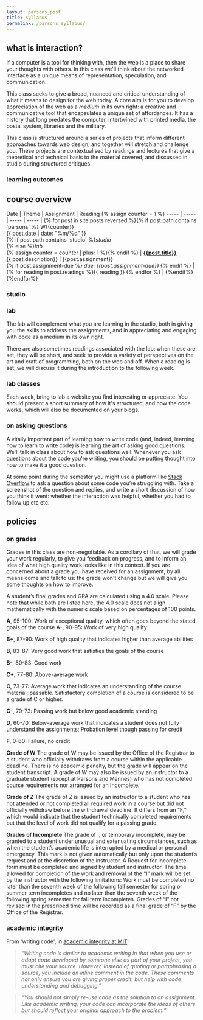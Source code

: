 ```yaml
---
layout: parsons_post
title: syllabus
permalink: /parsons_syllabus/
---
```


## what is interaction?
If a computer is a tool for thinking with, then the web is a place to
share your thoughts with others. In this class we'll think about the networked interface as a unique means of representation, speculation, and communication.

This class seeks to give a broad, nuanced and critical understanding of
what it means to design for the web today. A core aim is for you to develop appreciation of the web as a *medium* in its own right: a creative and communicative tool that encapsulates a unique set of affordances. It has a history that long predates the computer, intertwined with printed media, the postal system, libraries and the military.

This class is structured around a
series of projects that inform different approaches towards
web design, and together will
stretch and challenge you. These projects are
contextualised by readings and lectures that give a theoretical and
technical basis to the material covered, and discussed in studio during
structured critiques.

### learning outcomes


## course overview

Date | Theme | Assignment | Reading {% assign counter = 1 %}
----- | ----- | ----- | ----- | {% for post in site.posts reversed %}{% if post.path contains 'parsons' %}
W{{counter}} <br>{{ post.date | date: "%m/%d" }} <br> {% if post.path contains 'studio' %}*studio*<br>	{% else %}*lab*<br> {% assign counter = counter | plus: 1 %}{% endif %}  | [**{{post.title}}**]( {{post.url}} )  <br> {{ post.description}} |  {{post.assignment}}  <br> {% if post.assignment-due %} *due: {{post.assignment-due}}* {% endif %} | {% for reading in post.readings %}{{ reading }} {% endfor %} | {%endif%}{%endfor%}

### studio

### lab
The lab will complement what you are learning in the studio, both in giving you the skills to address the assignments, and in appreciating and engaging with code as a medium in its own right.

There are also sometimes readings associated with the lab: when these are set, they will be short, and seek to provide a variety of perspectives on the art and craft of programming, both on the web and off. When a reading is set, we will discuss it during the introduction to the following week.


### lab classes
Each week, bring to lab a website you find interesting or appreciate. You should present a short summary of how it's structured, and how the code works, which will also be documented on your blogs.


### on asking questions
A vitally important part of learning how to write code (and, indeed, learning how to learn to write code) is learning the art of asking good questions. We'll talk in class about how to ask questions well. Whenever you ask questions about the code you're writing, you should be putting thought into how to make it a good question.

At some point during the semester you might use a platform like [Stack Overflow](https://stackoverflow.com) to ask a question about some code you’re struggling with. Take a screenshot of the question and replies, and write a short discussion of how you think it went: whether the interaction was helpful, whether you had to follow up etc etc.


## policies

### on grades
Grades in this class are non-negotiable. As a corollary of that, we will grade your work regularly, to give you feedback on progress, and to inform an idea of what high quality work looks like in this context. If you are concerned about a grade you have received for an assignment, by all means come and talk to us: the grade won't change but we will give you some thoughts on how to improve.

A student’s final grades and GPA are calculated using a 4.0 scale. Please note that while both are listed here, the 4.0 scale does not align mathematically with the numeric scale based on percentages of 100 points.

**A**, 95-100: Work of exceptional quality, which often goes beyond the stated goals of the course A-, 90-95: Work of very high quality

**B+**, 87-90: Work of high quality that indicates higher than average abilities

**B**, 83-87: Very good work that satisfies the goals of the course

**B-**, 80-83: Good work

**C+**, 77-80: Above-average work

**C**, 73-77: Average work that indicates an understanding of the course material; passable. Satisfactory completion of a course is considered to be a grade of C or higher.

**C-**, 70-73: Passing work but below good academic standing

**D**, 60-70: Below-average work that indicates a student does not fully understand the assignments; Probation level though passing for credit

**F**, 0-60: Failure, no credit


**Grade of W**
The grade of W may be issued by the Office of the Registrar to a student who officially withdraws from a course within the applicable deadline. There is no academic penalty, but the grade will appear on the student transcript. A grade of W may also be issued by an instructor to a graduate student (except at Parsons and Mannes) who has not completed course requirements nor arranged for an Incomplete.


**Grade of Z**
The grade of Z is issued by an instructor to a student who has not attended or not completed all required work in a course but did not officially withdraw before the withdrawal deadline. It differs from an “F,” which would indicate that the student technically completed requirements but that the level of work did not qualify for a passing grade.

**Grades of Incomplete**
The grade of I, or temporary incomplete, may be granted to a student under unusual and extenuating circumstances, such as when the student’s academic life is interrupted by a medical or personal emergency. This mark is not given automatically but only upon the student’s request and at the discretion of the instructor. A Request for Incomplete form must be completed and signed by student and instructor. The time allowed for completion of the work and removal of the “I” mark will be set by the instructor with the following limitations:
Work must be completed no later than the seventh week of the following fall semester for spring or summer term incompletes and no later than the seventh week of the following spring semester for fall term incompletes. Grades of “I” not revised in the prescribed time will be recorded as a final grade of “F” by the Office of the Registrar.


### academic integrity

From 'writing code', in [academic integrity at MIT](https://integrity.mit.edu/handbook/writing-code):

>*“Writing code is similar to academic writing in that when you use or adapt code developed by someone else as part of your project, you must cite your source. However, instead of quoting or paraphrasing a source, you include an inline comment in the code. These comments not only ensure you are giving proper credit, but help with code understanding and debugging.”*

>*“You should not simply re-use code as the solution to an assignment. Like academic writing, your code can incorporate the ideas of others but should reflect your original approach to the problem.”*


